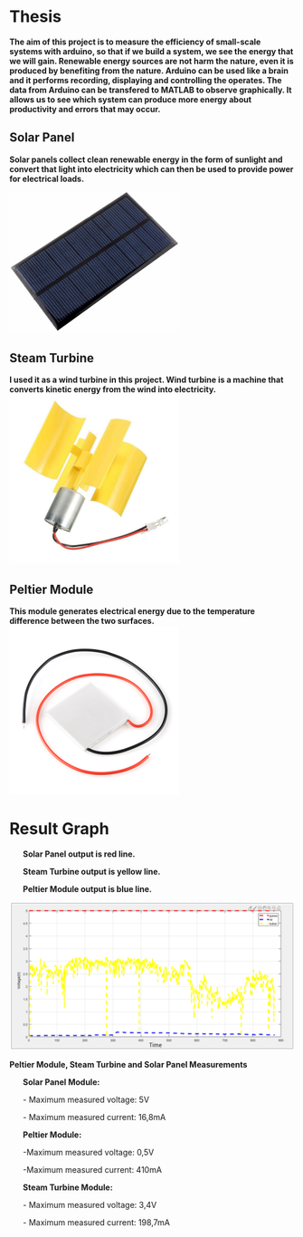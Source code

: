 # Thesis
 **The aim of this project is to measure the efficiency of small-scale systems with arduino, so that if we build a system, we see the energy that we will gain. Renewable energy sources are not harm the nature, even it is produced by benefiting from the nature. Arduino can be used like a brain and it performs recording, displaying and controlling the operates. The data from Arduino can be transfered to MATLAB to observe graphically. It allows us to see which system can produce more energy about productivity and errors that may occur.**
## Solar Panel
 **Solar panels collect clean renewable energy in the form of sunlight and convert that light into electricity which can then be used to provide power for electrical loads.**

<img src="SS/SolarPanel.PNG" width="300">
 
 ## Steam Turbine
 **I used it as a wind turbine in this project. Wind turbine is a machine that converts kinetic energy from the wind into electricity.**
 <img src="SS/steam.PNG" width="300">
 
  ## Peltier Module
 **This module generates electrical energy due to the temperature difference between the two surfaces.**
  <img src="SS/PeltierModule.PNG" width="300">
 
# Result Graph 
 
**<ul>Solar Panel output is red line.</ul>** 
**<ul>Steam Turbine output is yellow line.</ul>**
**<ul>Peltier Module output is blue line.</ul>**
  
 <img src="SS/graphic1.PNG">
 
 **Peltier Module, Steam Turbine and Solar Panel Measurements**
 **<ul>Solar Panel Module:</ul>**
 <ul>- Maximum measured voltage: 5V</ul>
 <ul>- Maximum measured current: 16,8mA</ul>
 
 **<ul>Peltier Module:</ul>**
 <ul>-Maximum measured voltage: 0,5V</ul>
 <ul>-Maximum measured current: 410mA</ul>
 
 **<ul>Steam Turbine Module:</ul>**
 <ul>- Maximum measured voltage: 3,4V</ul>
 <ul>- Maximum measured current: 198,7mA</ul>
 
 
